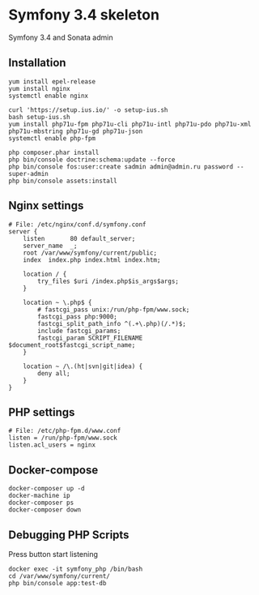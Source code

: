 # Symfony 3.4 skeleton
Symfony 3.4 and Sonata admin
## Installation
    yum install epel-release
    yum install nginx
    systemctl enable nginx

    curl 'https://setup.ius.io/' -o setup-ius.sh
    bash setup-ius.sh
    yum install php71u-fpm php71u-cli php71u-intl php71u-pdo php71u-xml php71u-mbstring php71u-gd php71u-json
    systemctl enable php-fpm

    php composer.phar install
    php bin/console doctrine:schema:update --force
    php bin/console fos:user:create sadmin admin@admin.ru password --super-admin
    php bin/console assets:install

## Nginx settings

    # File: /etc/nginx/conf.d/symfony.conf
    server {
        listen       80 default_server;
        server_name  _;
        root /var/www/symfony/current/public;
        index  index.php index.html index.htm;
    
        location / {
            try_files $uri /index.php$is_args$args;
        }
    
        location ~ \.php$ {
            # fastcgi_pass unix:/run/php-fpm/www.sock;
            fastcgi_pass php:9000;
            fastcgi_split_path_info ^(.+\.php)(/.*)$;
            include fastcgi_params;
            fastcgi_param SCRIPT_FILENAME $document_root$fastcgi_script_name;
        }
    
        location ~ /\.(ht|svn|git|idea) {
            deny all;
        }
    }

## PHP settings

    # File: /etc/php-fpm.d/www.conf
    listen = /run/php-fpm/www.sock
    listen.acl_users = nginx

## Docker-compose
    docker-composer up -d
    docker-machine ip
    docker-composer ps
    docker-composer down

## Debugging PHP Scripts

Press button start listening

    docker exec -it symfony_php /bin/bash
    cd /var/www/symfony/current/
    php bin/console app:test-db